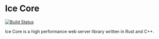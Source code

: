 # Ice Core

[![Build Status](https://travis-ci.org/losfair/IceCore.svg?branch=master)](https://travis-ci.org/losfair/IceCore)

Ice Core is a high performance web server library written in Rust and C++.
